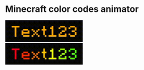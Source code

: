 # Minecraft color codes animator
 
![Left to right](./previews/lefttoright.gif)  
![Rainbow hue](previews/rainbowhue.gif)

